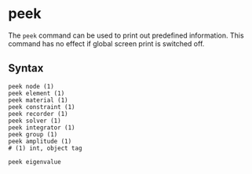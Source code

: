 # peek

The `peek` command can be used to print out predefined information. This command has no effect if global screen print is switched off.

## Syntax

```
peek node (1)
peek element (1)
peek material (1)
peek constraint (1)
peek recorder (1)
peek solver (1)
peek integrator (1)
peek group (1)
peek amplitude (1)
# (1) int, object tag

peek eigenvalue
```
